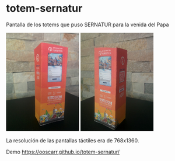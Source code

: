 # totem-sernatur
Pantalla de los totems que puso SERNATUR para la venida del Papa

<img src="Plano_iquique.jpg" alt="Totem lado izquierdo" width="200" /> <img src="Plano_tarapaca.jpg" alt="Totem lado derecho" width="200" />

La resolución de las pantallas táctiles era de 768x1360.

Demo
https://ooscarr.github.io/totem-sernatur/
